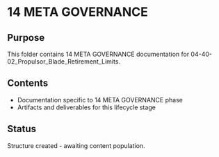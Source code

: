 # 14 META GOVERNANCE

## Purpose
This folder contains 14 META GOVERNANCE documentation for 04-40-02_Propulsor_Blade_Retirement_Limits.

## Contents
- Documentation specific to 14 META GOVERNANCE phase
- Artifacts and deliverables for this lifecycle stage

## Status
Structure created - awaiting content population.

